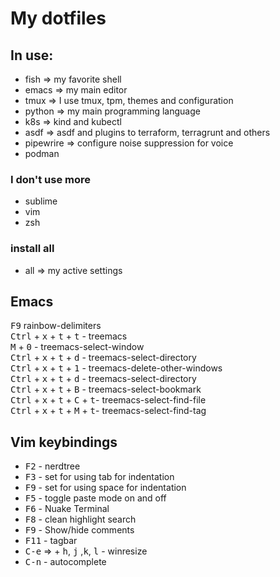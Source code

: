 # My dotfiles

## In use:
- fish => my favorite shell
- emacs => my main editor
- tmux => I use tmux, tpm, themes and configuration
- python => my main programming language
- k8s => kind and kubectl
- asdf => asdf and plugins to terraform, terragrunt and others
- pipewrire => configure noise suppression for voice
- podman

### I don't use more ###
- sublime
- vim
- zsh

### install all ###
- all => my active settings

## Emacs
<kbd>F9</kbd> rainbow-delimiters<br />
<kbd>Ctrl</kbd> + <kbd>x</kbd> + <kbd>t</kbd> + <kbd>t</kbd> - treemacs<br />
<kbd>M</kbd> + <kbd>0</kbd> - treemacs-select-window<br />
<kbd>Ctrl</kbd> + <kbd>x</kbd> + <kbd>t</kbd> + <kbd>d</kbd> - treemacs-select-directory<br />
<kbd>Ctrl</kbd> + <kbd>x</kbd> + <kbd>t</kbd> + <kbd>1</kbd> - treemacs-delete-other-windows<br />
<kbd>Ctrl</kbd> + <kbd>x</kbd> + <kbd>t</kbd> + <kbd>d</kbd> - treemacs-select-directory<br />
<kbd>Ctrl</kbd> + <kbd>x</kbd> + <kbd>t</kbd> + <kbd>B</kbd> - treemacs-select-bookmark<br />
<kbd>Ctrl</kbd> + <kbd>x</kbd> + <kbd>t</kbd> + <kbd>C</kbd> + <kbd>t</kbd>- treemacs-select-find-file<br />
<kbd>Ctrl</kbd> + <kbd>x</kbd> + <kbd>t</kbd> + <kbd>M</kbd> + <kbd>t</kbd>- treemacs-select-find-tag<br />

## Vim keybindings

* <kbd>F2</kbd> - nerdtree
* <kbd>F3</kbd> - set for using tab for indentation
* <kbd>F9</kbd> - set for using space for indentation
* <kbd>F5</kbd> - toggle paste mode on and off
* <kbd>F6</kbd> - Nuake Terminal
* <kbd>F8</kbd> - clean highlight search
* <kbd>F9</kbd> - Show/hide comments
* <kbd>F11</kbd> - tagbar
* <kbd>C-e</kbd> =>  + <kbd>h</kbd>, <kbd>j</kbd> ,<kbd>k</kbd>, <kbd>l</kbd>  - winresize
* <kbd>C-n</kbd> - autocomplete
